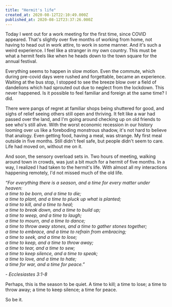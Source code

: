 ```yaml
---
title: "Hermit's life"
created_at: 2020-08-12T22:10:49.000Z
published_at: 2020-08-12T23:37:26.000Z
---
```

Today I went out for a work meeting for the first time, since COVID appeared. That's slightly over five months of working from home, not having to head out in work attire, to work in some manner. And it's such a weird experience. I feel like a stranger in my own country. This must be what a hermit feels like when he heads down to the town square for the annual festival. 

  

Everything seems to happen in slow motion. Even the commute, which during pre-covid days were rushed and forgettable, became an experience. Waiting at the bus stop, I stopped to see the breeze blow over a field of dandelions which had sprouted out due to neglect from the lockdown. This never happened. Is it possible to feel familiar and foreign at the same time? I did. 

  

There were pangs of regret at familiar shops being shuttered for good, and sighs of relief seeing others still open and thriving. It felt like a war had passed over the land, and I'm going around checking up on old friends to see who's still alive. With the worst economic recession in our history looming over us like a foreboding monstrous shadow, it's not hard to believe that analogy. Even getting food, having a meal, was strange. My first meal outside in five months. Still didn't feel safe, but people didn't seem to care. Life had moved on, without me on it.

  

And soon, the sensory overload sets in. Two hours of meeting, walking around town in crowds, was just a bit much for a hermit of five months. In a way, I realized I had taken to the hermit's life. With almost all my interactions happening remotely, I'd not missed much of the old life. 

  

_“For everything there is a season, and a time for every matter under heaven:_  
_a time to be born, and a time to die;_  
_a time to plant, and a time to pluck up what is planted;_  
_a time to kill, and a time to heal;_  
_a time to break down, and a time to build up;_  
_a time to weep, and a time to laugh;_  
_a time to mourn, and a time to dance;_  
_a time to throw away stones, and a time to gather stones together;_  
_a time to embrace, and a time to refrain from embracing;_  
_a time to seek, and a time to lose;_  
_a time to keep, and a time to throw away;_  
_a time to tear, and a time to sew;_  
_a time to keep silence, and a time to speak;_  
_a time to love, and a time to hate;_  
_a time for war, and a time for peace.”_

 _- Ecclesiastes 3:1-8_

  

Perhaps, this is the season to be quiet. A time to kill; a time to lose; a time to throw away; a time to keep silence; a time for peace. 

  

So be it.
